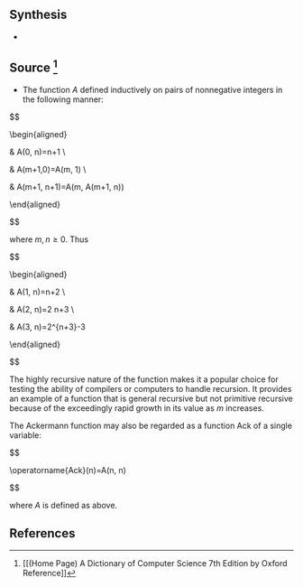 ## Synthesis
- 
## Source [^1]
- The function $A$ defined inductively on pairs of nonnegative integers in the following manner:

  

$$

\begin{aligned}

& A(0, n)=n+1 \\

& A(m+1,0)=A(m, 1) \\

& A(m+1, n+1)=A(m, A(m+1, n))

\end{aligned}

$$

  

where $m, n \geq 0$. Thus

  

$$

\begin{aligned}

& A(1, n)=n+2 \\

& A(2, n)=2 n+3 \\

& A(3, n)=2^{n+3}-3

\end{aligned}

$$

  

The highly recursive nature of the function makes it a popular choice for testing the ability of compilers or computers to handle recursion. It provides an example of a function that is general recursive but not primitive recursive because of the exceedingly rapid growth in its value as $m$ increases.

  

The Ackermann function may also be regarded as a function Ack of a single variable:

  

$$

\operatorname{Ack}(n)=A(n, n)

$$

  

where $A$ is defined as above.
## References

[^1]: [[(Home Page) A Dictionary of Computer Science 7th Edition by Oxford Reference]]